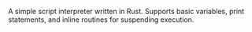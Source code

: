 A simple script interpreter written in Rust. Supports basic variables, print statements, and inline routines for suspending execution.
